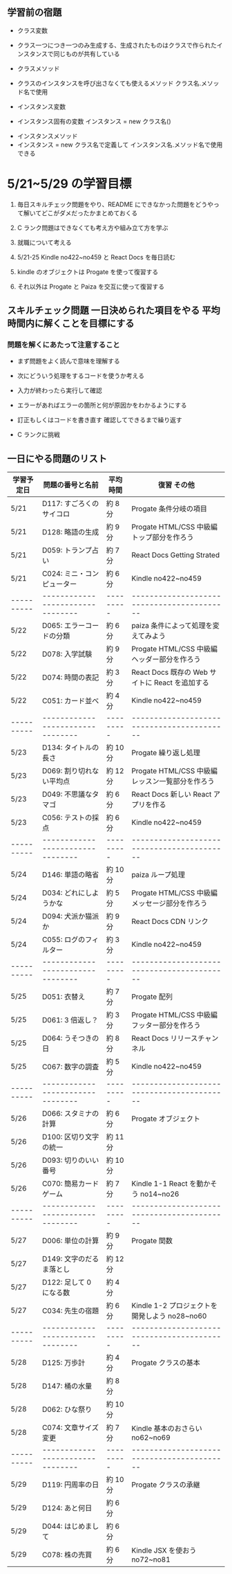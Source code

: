 ## 学習前の宿題

- クラス変数
- クラス一つにつき一つのみ生成する、生成されたものはクラスで作られたインスタンスで同じものが共有している

- クラスメソッド
- クラスのインスタンスを呼び出さなくても使えるメソッド クラス名.メソッド名で使用

- インスタンス変数
- インスタンス固有の変数 インスタンス = new クラス名()

* インスタンスメソッド
* インスタンス = new クラス名で定義して インスタンス名.メソッド名で使用できる

# 5/21~5/29 の学習目標

1. 毎日スキルチェック問題をやり、README にできなかった問題をどうやって解いてどこがダメだったかまとめておくる

2. C ランク問題はできなくても考え方や組み立て方を学ぶ

3. 就職について考える

4. 5/21-25 Kindle no422~no459 と React Docs を毎日読む

5. kindle のオブジェクトは Progate を使って復習する

6. それ以外は Progate と Paiza を交互に使って復習する

## スキルチェック問題 一日決められた項目をやる 平均時間内に解くことを目標にする

### 問題を解くにあたって注意すること

- まず問題をよく読んで意味を理解する

- 次にどういう処理をするコードを使うか考える

- 入力が終わったら実行して確認

- エラーがあればエラーの箇所と何が原因かをわかるようにする

- 訂正もしくはコードを書き直す 確認してできるまで繰り返す

- C ランクに挑戦

## 一日にやる問題のリスト

| 学習予定日 | 問題の番号と名前                 | 平均時間  | 復習 その他                                      |
| ---------- | -------------------------------- | --------- | ------------------------------------------------ |
| 5/21       | D117: すごろくのサイコロ         | 約 8 分   | Progate 条件分岐の項目                           |
| 5/21       | D128: 略語の生成                 | 約 9 分   | Progate HTML/CSS 中級編 トップ部分を作ろう       |
| 5/21       | D059: トランプ占い               | 約 7 分   | React Docs Getting Strated                                      |
| 5/21       | C024: ミニ・コンピューター       | 約 6 分   | Kindle no422~no459                               |
| ---------- | -------------------------------- | --------- | ------------------------------------------       |
| 5/22       | D065: エラーコードの分類         | 約 6 分   | paiza 条件によって処理を変えてみよう             |
| 5/22       | D078: 入学試験                   | 約 9 分   | Progate HTML/CSS 中級編 ヘッダー部分を作ろう     |
| 5/22       | D074: 時間の表記                 | 約 3 分   | React Docs 既存の Web サイトに React を追加する  |
| 5/22       | C051: カード並べ                 | 約 4 分   | Kindle no422~no459                               |
| ---------- | -------------------------------- | --------- | ------------------------------------------       |
| 5/23       | D134: タイトルの長さ             | 約 10 分  | Progate 繰り返し処理                             |
| 5/23       | D069: 割り切れない平均点         | 約 12 分  | Progate HTML/CSS 中級編 レッスン一覧部分を作ろう |
| 5/23       | D049: 不思議なタマゴ             | 約 6 分   | React Docs 新しい React アプリを作る             |
| 5/23       | C056: テストの採点               | 約 6 分   | Kindle no422~no459                               |
| ---------- | -------------------------------- | --------- | ------------------------------------------       |
| 5/24       | D146: 単語の略省                 | 約 10 分  | paiza ループ処理                                 |
| 5/24       | D034: どれにしようかな           | 約 5 分   | Progate HTML/CSS 中級編 メッセージ部分を作ろう   |
| 5/24       | D094: 犬派か猫派か               | 約 9 分   | React Docs CDN リンク                            |
| 5/24       | C055: ログのフィルター           | 約 3 分   | Kindle no422~no459                               |
| ---------- | -------------------------------- | --------- | ------------------------------------------       |
| 5/25       | D051: 衣替え                     | 約 7 分   | Progate 配列                                     |
| 5/25       | D061: 3 倍返し？                 | 約 3 分   | Progate HTML/CSS 中級編 フッター部分を作ろう     |
| 5/25       | D064: うそつきの日               | 約 8 分   | React Docs リリースチャンネル                    |
| 5/25       | C067: 数字の調査                 | 約 5 分   | Kindle no422~no459                               |
| ---------- | -------------------------------- | --------- | ------------------------------------------       |
| 5/26       | D066: スタミナの計算             | 約 6 分   | Progate オブジェクト                             |
| 5/26       | D100: 区切り文字の統一           | 約 11 分  |                                                  |
| 5/26       | D093: 切りのいい番号             | 約 10 分  |                                                  |
| 5/26       | C070: 簡易カードゲーム           | 約 7 分   | Kindle 1-1 React を動かそう no14~no26            |
| ---------- | -------------------------------- | --------- | ------------------------------------------       |
| 5/27       | D006: 単位の計算                 | 約 9 分   | Progate 関数                                     |
| 5/27       | D149: 文字のだるま落とし         | 約 12 分  |                                                  |
| 5/27       | D122: 足して 0 になる数          | 約 4 分   |                                                  |
| 5/27       | C034: 先生の宿題                 | 約 6 分   | Kindle 1-2 プロジェクトを開発しよう no28~no60    |
| ---------- | -------------------------------- | --------- | ------------------------------------------       |
| 5/28       | D125: 万歩計                     | 約 4 分   | Progate クラスの基本                             |
| 5/28       | D147: 桶の水量                   | 約 8 分   |                                                  |
| 5/28       | D062: ひな祭り                   | 約 10 分  |                                                  |
| 5/28       | C074: 文章サイズ変更             | 約 7 分   | Kindle 基本のおさらい no62~no69                  |
| ---------- | -------------------------------- | --------- | ------------------------------------------       |
| 5/29       | D119: 円周率の日                 | 約 10 分  | Progate クラスの承継                             |
| 5/29       | D124: あと何日                   | 約 6 分   |                                                  |
| 5/29       | D044: はじめまして               | 約 6 分   |                                                  |
| 5/29       | C078: 株の売買                   | 約 6 分   | Kindle JSX を使おう no72~no81                    |
